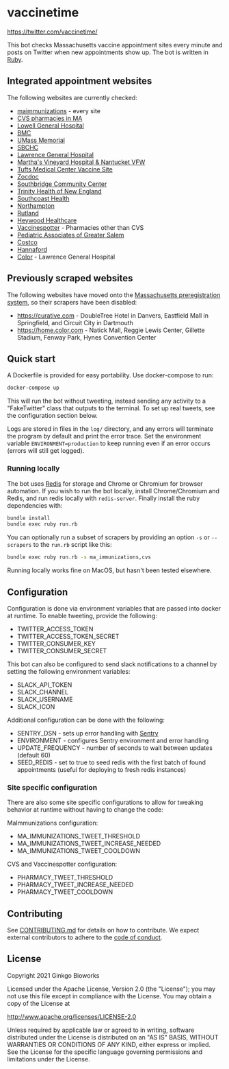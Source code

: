 # vaccinetime

https://twitter.com/vaccinetime/

This bot checks Massachusetts vaccine appointment sites every minute and posts
on Twitter when new appointments show up. The bot is written in
[Ruby](https://www.ruby-lang.org/en/).

## Integrated appointment websites

The following websites are currently checked:

* [maimmunizations](https://www.maimmunizations.org) - every site
* [CVS pharmacies in MA](https://www.cvs.com)
* [Lowell General Hospital](https://www.lowellgeneralvaccine.com)
* [BMC](https://www.bmc.org/covid-19-vaccine-locations)
* [UMass Memorial](https://mychartonline.umassmemorial.org/mychart/openscheduling?specialty=15&hidespecialtysection=1)
* [SBCHC](https://forms.office.com/Pages/ResponsePage.aspx?id=J8HP3h4Z8U-yP8ih3jOCukT-1W6NpnVIp4kp5MOEapVUOTNIUVZLODVSMlNSSVc2RlVMQ1o1RjNFUy4u)
* [Lawrence General Hospital](https://lawrencegeneralcovidvaccine.as.me/schedule.php)
* [Martha's Vineyard Hospital & Nantucket VFW](https://covidvaccine.massgeneralbrigham.org/)
* [Tufts Medical Center Vaccine Site](https://www.tuftsmcvaccine.org)
* [Zocdoc](https://www.zocdoc.com/vaccine/screener?state=MA)
* [Southbridge Community Center](https://www.harringtonhospital.org)
* [Trinity Health of New England](https://www.trinityhealthofne.org)
* [Southcoast Health](https://www.southcoast.org)
* [Northampton](https://www.northamptonma.gov/2219/Vaccine-Clinics)
* [Rutland](https://www.rrecc.us/vaccine)
* [Heywood Healthcare](https://gardnervaccinations.as.me/schedule.php)
* [Vaccinespotter](https://www.vaccinespotter.org/MA/) - Pharmacies other than CVS
* [Pediatric Associates of Greater Salem](https://consumer.scheduling.athena.io/?departmentId=2804-102)
* [Costco](https://www.costco.com/covid-vaccine.html)
* [Hannaford](https://hannafordsched.rxtouch.com/rbssched/program/covid19/Patient)
* [Color](https://home.color.com) - Lawrence General Hospital

## Previously scraped websites

The following websites have moved onto the
[Massachusetts preregistration system](https://www.mass.gov/info-details/preregister-for-a-covid-19-vaccine-appointment),
so their scrapers have been disabled:

* https://curative.com - DoubleTree Hotel in Danvers, Eastfield Mall in Springfield, and Circuit City in Dartmouth
* https://home.color.com - Natick Mall, Reggie Lewis Center, Gillette Stadium, Fenway Park, Hynes Convention Center

## Quick start

A Dockerfile is provided for easy portability. Use docker-compose to run:

```bash
docker-compose up
```

This will run the bot without tweeting, instead sending any activity to a
"FakeTwitter" class that outputs to the terminal. To set up real tweets, see
the configuration section below.

Logs are stored in files in the `log/` directory, and any errors will terminate
the program by default and print the error trace. Set the environment variable
`ENVIRONMENT=production` to keep running even if an error occurs (errors will
still get logged).

### Running locally

The bot uses [Redis](https://redis.io/) for storage and Chrome or Chromium for
browser automation. If you wish to run the bot locally, install Chrome/Chromium
and Redis, and run redis locally with `redis-server`. Finally install the ruby
dependencies with:

```bash
bundle install
bundle exec ruby run.rb
```

You can optionally run a subset of scrapers by providing an option `-s` or
`--scrapers` to the `run.rb` script like this:

```bash
bundle exec ruby run.rb -s ma_immunizations,cvs
```

Running locally works fine on MacOS, but hasn't been tested elsewhere.

## Configuration

Configuration is done via environment variables that are passed into docker at
runtime. To enable tweeting, provide the following:

* TWITTER_ACCESS_TOKEN
* TWITTER_ACCESS_TOKEN_SECRET
* TWITTER_CONSUMER_KEY
* TWITTER_CONSUMER_SECRET

This bot can also be configured to send slack notifications to a channel by
setting the following environment variables:

* SLACK_API_TOKEN
* SLACK_CHANNEL
* SLACK_USERNAME
* SLACK_ICON

Additional configuration can be done with the following:

* SENTRY_DSN - sets up error handling with [Sentry](https://sentry.io)
* ENVIRONMENT - configures Sentry environment and error handling
* UPDATE_FREQUENCY - number of seconds to wait between updates (default 60)
* SEED_REDIS - set to true to seed redis with the first batch of found
  appointments (useful for deploying to fresh redis instances)

### Site specific configuration

There are also some site specific configurations to allow for tweaking behavior
at runtime without having to change the code:

MaImmunizations configuration:

* MA_IMMUNIZATIONS_TWEET_THRESHOLD
* MA_IMMUNIZATIONS_TWEET_INCREASE_NEEDED
* MA_IMMUNIZATIONS_TWEET_COOLDOWN

CVS and Vaccinespotter configuration:

* PHARMACY_TWEET_THRESHOLD
* PHARMACY_TWEET_INCREASE_NEEDED
* PHARMACY_TWEET_COOLDOWN

## Contributing

See [CONTRIBUTING.md](CONTRIBUTING.md) for details on how to contribute. We
expect external contributors to adhere to the
[code of conduct](CODE_OF_CONDUCT.md).

## License

Copyright 2021 Ginkgo Bioworks

Licensed under the Apache License, Version 2.0 (the "License");
you may not use this file except in compliance with the License.
You may obtain a copy of the License at

http://www.apache.org/licenses/LICENSE-2.0

Unless required by applicable law or agreed to in writing, software
distributed under the License is distributed on an "AS IS" BASIS,
WITHOUT WARRANTIES OR CONDITIONS OF ANY KIND, either express or implied.
See the License for the specific language governing permissions and
limitations under the License.
